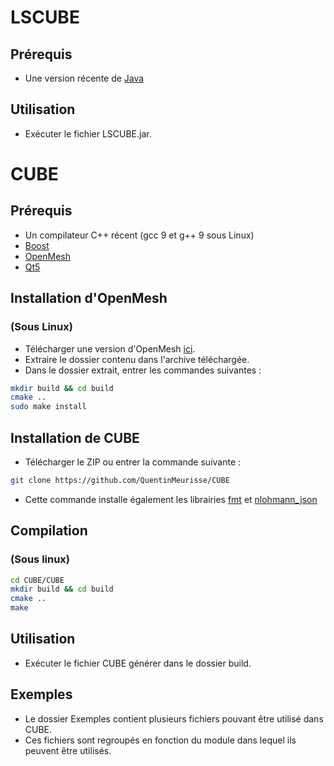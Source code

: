 # LSCUBE

## Prérequis 
- Une version récente de [Java](https://java.com/en/download/)

## Utilisation
- Exécuter le fichier LSCUBE.jar.


# CUBE

## Prérequis
- Un compilateur C++ récent (gcc 9 et g++ 9 sous Linux)
- [Boost](https://www.boost.org/)
- [OpenMesh](https://www.graphics.rwth-aachen.de/software/openmesh/download/)
- [Qt5](https://wiki.qt.io/Install_Qt_5_on_Ubuntu)


## Installation d'OpenMesh
### (Sous Linux)
- Télécharger une version d'OpenMesh [ici](https://www.graphics.rwth-aachen.de/software/openmesh/download/).
- Extraire le dossier contenu dans l'archive téléchargée.
- Dans le dossier extrait, entrer les commandes suivantes : 
```bash
mkdir build && cd build
cmake ..
sudo make install
```

## Installation de CUBE
- Télécharger le ZIP ou entrer la commande suivante : 
 ```bash
git clone https://github.com/QuentinMeurisse/CUBE
```
- Cette commande installe également les librairies [fmt](https://github.com/fmtlib/fmt) et [nlohmann_json](https://github.com/ArthurSonzogni/nlohmann_json_cmake_fetchcontent) 

## Compilation 
### (Sous linux) 

```bash
cd CUBE/CUBE
mkdir build && cd build
cmake ..
make
```
## Utilisation
- Exécuter le fichier CUBE générer dans le dossier build.

## Exemples
- Le dossier Exemples contient plusieurs fichiers pouvant être utilisé dans CUBE.
- Ces fichiers sont regroupés en fonction du module dans lequel ils peuvent être utilisés. 